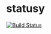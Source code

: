 # statusy

[![Build Status](https://travis-ci.org/statusy/statusy.svg?branch=master)](https://travis-ci.org/statusy/statusy)
